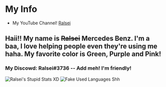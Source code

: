 # My Info
- My YouTube Channel! [Ralsei](https://youtube.com/@ralsei.smol03)

## Haii!! My name is ~~Ralsei~~ Mercedes Benz. I'm a baa, I love helping people even they're using me haha. My favorite color is Green, Purple and Pink!
### My Discowd: Ralsei#3736 -- Add meh! I'm friendly!

![Ralsei's Stupid Stats XD](https://github-readme-stats.vercel.app/api?username=RalseiSmol03&count_private=true&show_icons=true&theme=omni&bg_color=0,00FF00,FF00FF&include_all_commits=true&custom_title=Ralsei's&nbsp;Stupid&nbsp;Stats&nbsp;XD)
![Fake Used Languages Shh](https://github-readme-stats.vercel.app/api/top-langs/?username=RalseiSmol03&count_private=true&layout=compact&show_icons=true&theme=omni&bg_color=90,00FF00,FF00FF&include_all_commits=true&custom_title=Fake&nbsp;Used&nbsp;Languages&nbsp;Shh)